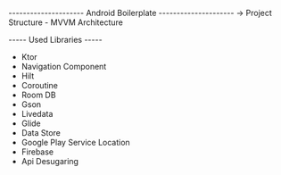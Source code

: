 --------------------- Android Boilerplate ---------------------
-> Project Structure - MVVM Architecture

----- Used Libraries -----
- Ktor
- Navigation Component
- Hilt
- Coroutine
- Room DB
- Gson
- Livedata
- Glide
- Data Store
- Google Play Service Location
- Firebase
- Api Desugaring
